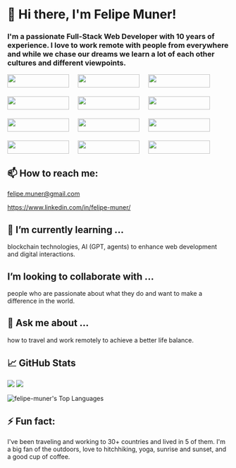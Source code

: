# 👋 Hi there, I'm Felipe Muner!

### I'm a passionate Full-Stack Web Developer with 10 years of experience. I love to work remote with people from everywhere and while we chase our dreams we learn a lot of each other cultures and different viewpoints.

<div style="display:flex; flex-wrap: wrap; gap: 20px; row-gap:20px;">
    <img src="https://img.shields.io/badge/-Next.js-black?style=flat-square&logo=next.js" width="140" height="30" />
    <img src="https://img.shields.io/badge/-React-black?style=flat-square&logo=react" width="140" height="30" />
    <img src="https://img.shields.io/badge/-Tailwind_CSS-black?style=flat-square&logo=tailwind-css" width="140" height="30" />
    <img src="https://img.shields.io/badge/-Node.js-black?style=flat-square&logo=node.js" width="140" height="30" />
    <img src="https://img.shields.io/badge/-GraphQL-black?style=flat-square&logo=graphql" width="140" height="30" />
    <img src="https://img.shields.io/badge/-PostgreSQL-black?style=flat-square&logo=postgresql" width="140" height="30" />
    <img src="https://img.shields.io/badge/-GitHub_Actions-black?style=flat-square&logo=github-actions" width="140" height="30" />
    <img src="https://img.shields.io/badge/-Docker-black?style=flat-square&logo=docker" width="140" height="30" />
    <img src="https://img.shields.io/badge/-Figma-black?style=flat-square&logo=figma" width="140" height="30" />
    <img src="https://img.shields.io/badge/-Notion-black?style=flat-square&logo=notion" width="140" height="30" />
    <img src="https://img.shields.io/badge/-Slack-black?style=flat-square&logo=slack" width="140" height="30" />
    <img src="https://img.shields.io/badge/-Discord-black?style=flat-square&logo=discord" width="140" height="30" />
</div>

## 📫 How to reach me:

felipe.muner@gmail.com

https://www.linkedin.com/in/felipe-muner/

## 🌱 I’m currently learning ...

blockchain technologies, AI (GPT, agents) to enhance web development and digital interactions.

## I’m looking to collaborate with ...

people who are passionate about what they do and want to make a difference in the world.

## 💬 Ask me about ...

how to travel and work remotely to achieve a better life balance.

## 📈 GitHub Stats

<img src="https://github-profile-trophy.vercel.app/?username=felipe-muner">

<img src="https://github-readme-streak-stats.herokuapp.com/?user=felipe-muner">

![felipe-muner's Top Languages](https://github-readme-stats.vercel.app/api/top-langs/?username=felipe-muner&theme=vue-dark&show_icons=true&hide_border=true&layout=compact)

## ⚡ Fun fact:

I've been traveling and working to 30+ countries and lived in 5 of them. I'm a big fan of the outdoors, love to hitchhiking, yoga, sunrise and sunset, and a good cup of coffee.
